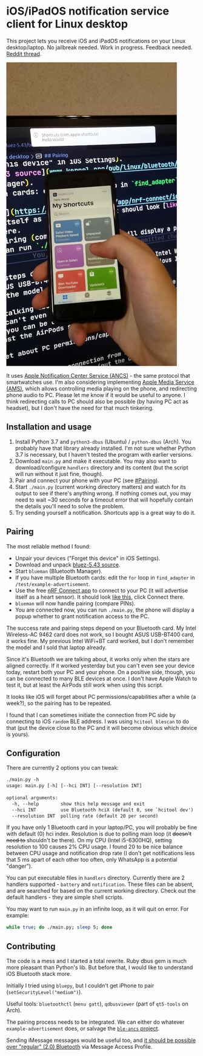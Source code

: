 # iOS/iPadOS notification service client for Linux desktop

This project lets you receive iOS and iPadOS notifications on your Linux desktop/laptop. No jailbreak needed. Work in progress. Feedback needed. [Reddit thread](https://www.reddit.com/r/linux/comments/gks3bt/ios_notifications_on_linux_desktop_over_bluetooth/).

![Photo of running script](shot0001.jpg)

It uses [Apple Notification Center Service (ANCS)](https://developer.apple.com/library/archive/documentation/CoreBluetooth/Reference/AppleNotificationCenterServiceSpecification/Introduction/Introduction.html) - the same protocol that smartwatches use. I'm also considering implementing [Apple Media Service (AMS)](https://developer.apple.com/library/archive/documentation/CoreBluetooth/Reference/AppleMediaService_Reference/Introduction/Introduction.html), which allows controlling media playing on the phone, and redirecting phone audio to PC. Please let me know if it would be useful to anyone. I think redirecting calls to PC should also be possible (by having PC act as headset), but I don't have the need for that much tinkering.

## Installation and usage

1. Install Python 3.7 and `python3-dbus` (Ubuntu) / `python-dbus` (Arch). You probably have that library already installed. I'm not sure whether Python 3.7 is necessary, but I haven't tested the program with earlier versions.
2. Download `main.py` and make it executable. You may also want to download/configure `handlers` directory and its content (but the script will run without it just fine, though).
3. Pair and connect your phone with your PC (see [#Pairing](#Pairing)).
4. Start `./main.py` (current working directory matters) and watch for its output to see if there's anything wrong. If nothing comes out, you may need to wait ~30 seconds for a timeout error that will hopefully contain the details you'll need to solve the problem.
5. Try sending yourself a notification. Shortcuts app is a great way to do it.

## Pairing

The most reliable method I found:

- Unpair your devices ("Forget this device" in iOS Settings).
- Download and unpack [bluez-5.43 source](www.kernel.org/pub/linux/bluetooth/bluez-5.43.tar.xz).
- Start `blueman` (Bluetooth Manager).
- If you have multiple Bluetooth cards: edit the `for` loop in `find_adapter` in `/test/example-advertisement`.
- Use the free [nRF Connect app](https://apps.apple.com/us/app/nrf-connect/id1054362403) to connect to your PC (it will advertise itself as a heart sensor). It should look [like this](https://imgur.com/wL7X7aK), click Connect there.
- `blueman` will now handle pairing (compare PINs).
- You are connected now, you can run `./main.py`, the phone will display a popup whether to grant notification access to the PC.

The success rate and pairing steps depend on your Bluetooth card. My Intel Wireless-AC 9462 card does not work, so I bought ASUS USB-BT400 card, it works fine. My previous Intel WiFi+BT card worked, but I don't remember the model and I sold that laptop already.

Since it's Bluetooth we are talking about, it works only when the stars are aligned correctly. If it worked yesterday but you can't even see your device today, restart both your PC and your phone. On a positive side, though, you can be connected to many BLE devices at once. I don't have Apple Watch to test it, but at least the AirPods still work when using this script.

It looks like iOS will forget about PC permissions/capabilities after a while (a week?), so the pairing has to be repeated.

I found that I can sometimes initiate the connection from PC side by connecting to iOS `random` BLE address. I was using `hcitool blescan` to do that (put the device close to the PC and it will become obvious which device is yours).

## Configuration

There are currently 2 options you can tweak:

```text
./main.py -h
usage: main.py [-h] [--hci INT] [--resolution INT]

optional arguments:
  -h, --help        show this help message and exit
  --hci INT         use Bluetooth hciX (default 0, see `hcitool dev')
  --resolution INT  polling rate (default 20 per second)
```

If you have only 1 Bluetooth card in your laptop/PC, you will probably be fine with default (0) hci index. Resolution is due to polling main loop (it ~~doesn't need to~~ shouldn't be there). On my CPU (Intel i5-6300HQ), setting resolution to 100 causes 2% CPU usage. I found 20 to be nice balance between CPU usage and notification drop rate (I don't get notifications less that 5 ms apart of each other too often, only WhatsApp is a potential "danger").

You can put executable files in `handlers` directory. Currently there are 2 handlers supported - `battery` and `notification`. These files can be absent, and are searched for based on the current working directory. Check out the default handlers - they are simple shell scripts.

You may want to run `main.py` in an infinite loop, as it will quit on error. For example:

```bash
while true; do ./main.py; sleep 5; done
```

## Contributing

The code is a mess and I started a total rewrite. Ruby dbus gem is much more pleasant than Python's lib. But before that, I would like to understand iOS Bluetooth stack more.

Initially I tried using `bluepy`, but I couldn't get iPhone to pair (`setSecurityLevel("medium")`).

Useful tools: `bluetoothctl` (`menu gatt`), `qdbusviewer` (part of `qt5-tools` on Arch).

The pairing process needs to be integrated. We can either do whatever `example-advertisement` does, or salvage the [`ble-ancs` project](https://github.com/robotastic/ble-ancs/blob/a88f4eea91360916456a40adaf51910e6e81ca40/index.js#L163).

Sending iMessage messages would be useful too, and [it should be possible over "regular" (2.0) Bluetooth](https://news.ycombinator.com/item?id=23413394) via Message Access Profile.
